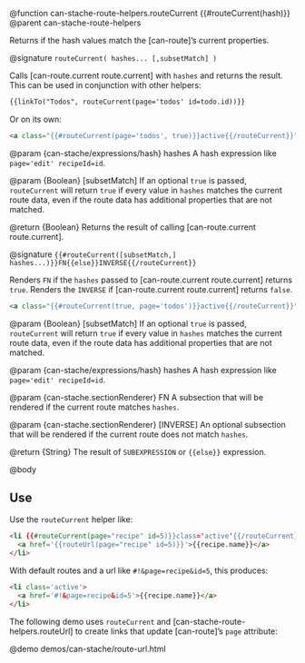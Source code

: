 @function can-stache-route-helpers.routeCurrent {{#routeCurrent(hash)}}
@parent can-stache-route-helpers

Returns if the hash values match the [can-route]’s current properties.

@signature `routeCurrent( hashes... [,subsetMatch] )`

  Calls [can-route.current route.current] with `hashes` and returns the result. This
  can be used in conjunction with other helpers:

```html
{{linkTo("Todos", routeCurrent(page='todos' id=todo.id))}}
```

Or on its own:

```html
<a class="{{#routeCurrent(page='todos', true)}}active{{/routeCurrent}}">Todos</a>
```

  @param {can-stache/expressions/hash} hashes A hash expression like `page='edit' recipeId=id`.

  @param {Boolean} [subsetMatch] If an optional `true` is passed, `routeCurrent` will
  return `true` if every value in `hashes` matches the current route data, even if
  the route data has additional properties that are not matched.

  @return {Boolean} Returns the result of calling [can-route.current route.current].

@signature `{{#routeCurrent([subsetMatch,] hashes...)}}FN{{else}}INVERSE{{/routeCurrent}}`

Renders `FN` if the `hashes` passed to [can-route.current route.current] returns `true`.
Renders the `INVERSE` if [can-route.current route.current] returns `false`.

```html
<a class="{{#routeCurrent(true, page='todos')}}active{{/routeCurrent}}">Todos</a>
```

  @param {Boolean} [subsetMatch] If an optional `true` is passed, `routeCurrent` will
  return `true` if every value in `hashes` matches the current route data, even if
  the route data has additional properties that are not matched.

  @param {can-stache/expressions/hash} hashes A hash expression like `page='edit' recipeId=id`.



  @param {can-stache.sectionRenderer} FN A subsection that will be rendered if the current route matches `hashes`.

  @param {can-stache.sectionRenderer} [INVERSE] An optional subsection that will be rendered
  if the current route does not match `hashes`.

  @return {String} The result of `SUBEXPRESSION` or `{{else}}` expression.



@body

## Use

Use the `routeCurrent` helper like:

```html
<li {{#routeCurrent(page="recipe" id=5)}}class='active'{{/routeCurrent}}>
  <a href='{{routeUrl(page="recipe" id=5)}}'>{{recipe.name}}</a>
</li>
```

With default routes and a url like `#!&page=recipe&id=5`, this produces:

```html
<li class='active'>
  <a href='#!&page=recipe&id=5'>{{recipe.name}}</a>
</li>
```


The following demo uses `routeCurrent` and [can-stache-route-helpers.routeUrl] to
create links that update [can-route]’s `page` attribute:

@demo demos/can-stache/route-url.html
